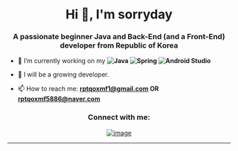 <h1 align="center">Hi 👋, I'm sorryday </h1>
<h3 align="center">A passionate beginner Java and Back-End (and a Front-End) developer from Republic of Korea</h3>

- 🔭 I’m currently working on my **![Java](https://img.shields.io/badge/java-%23ED8B00.svg?style=for-the-badge&logo=java&logoColor=white)   ![Spring](https://img.shields.io/badge/spring-%236DB33F.svg?style=for-the-badge&logo=spring&logoColor=white)   ![Android Studio](https://img.shields.io/badge/Android%20Studio-3DDC84.svg?style=for-the-badge&logo=android-studio&logoColor=white)**

- 👯 I will be a growing developer.

- 📫 How to reach me: **rptqoxmf1@gmail.com OR rptqoxmf5886@naver.com**

<h3 align="center">Connect with me:</h3>
<div align="center">

[![image](https://img.shields.io/badge/Instagram-E4405F?style=for-the-badge&logo=instagram&logoColor=white)](https://www.instagram.com/ssh_seunghyeon/?hl=ko)

</div>


---------------------------
